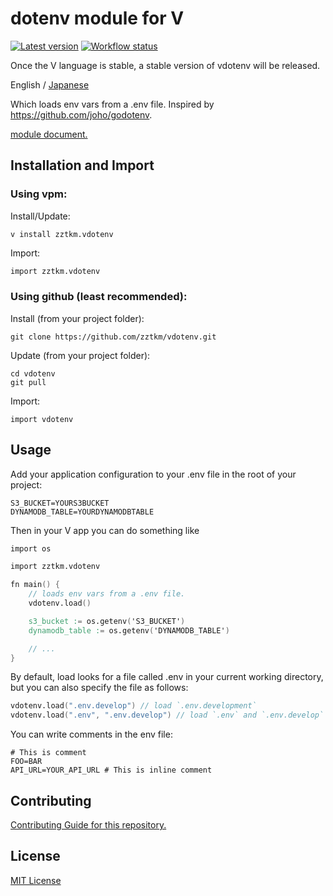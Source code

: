 # dotenv module for V

[![Latest version][version-badge]][version-url] [![Workflow status][workflow-badge]][workflow-url]

Once the V language is stable, a stable version of vdotenv will be released.

English
/ [Japanese](./docs/README_ja.md)

Which loads env vars from a .env file.
Inspired by https://github.com/joho/godotenv.


[module document.](docs/vdotenv.md)

## Installation and Import

### Using vpm:

Install/Update:
```
v install zztkm.vdotenv
```

Import:
```v
import zztkm.vdotenv
```

### Using github (least recommended):

Install (from your project folder):
```
git clone https://github.com/zztkm/vdotenv.git
```

Update (from your project folder):
```
cd vdotenv
git pull
```

Import:
```
import vdotenv
```

## Usage

Add your application configuration to your .env file in the root of your project:
```
S3_BUCKET=YOURS3BUCKET
DYNAMODB_TABLE=YOURDYNAMODBTABLE
```

Then in your V app you can do something like

```v
import os

import zztkm.vdotenv

fn main() {
    // loads env vars from a .env file.
    vdotenv.load()

    s3_bucket := os.getenv('S3_BUCKET')
    dynamodb_table := os.getenv('DYNAMODB_TABLE')

    // ...
}
```
By default, load looks for a file called .env in your current working directory, but you can also specify the file as follows:
```v
vdotenv.load(".env.develop") // load `.env.development`
vdotenv.load(".env", ".env.develop") // load `.env` and `.env.develop`
```

You can write comments in the env file:
```
# This is comment
FOO=BAR
API_URL=YOUR_API_URL # This is inline comment
```

## Contributing

[Contributing Guide for this repository.](docs/CONTRIBUTING.md)

## License

[MIT License](LICENSE.txt)

[docs]: https://github.com/zztkm/vdotenv
[version-badge]: https://img.shields.io/github/v/release/zztkm/vdotenv?logo=github&logoColor=white
[version-url]: https://github.com/zztkm/vdotenv/releases/latest
[workflow-badge]: https://img.shields.io/github/workflow/status/zztkm/vdotenv/CI?label=test&logo=github&logoColor=white
[workflow-url]: https://github.com/zztkm/vdotenv/actions?query=workflow%3ACI
